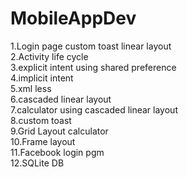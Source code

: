 # MobileAppDev
1.Login page custom toast linear layout <br>
2.Activity life cycle <br>
3.explicit intent using shared preference <br>
4.implicit intent <br>
5.xml less <br>
6.cascaded linear layout <br>
7.calculator using cascaded linear layout <br>
8.custom toast <br>
9.Grid Layout  calculator<br>
10.Frame layout <br>
11.Facebook login pgm <br>
12.SQLite DB
